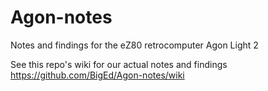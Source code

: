 # Agon-notes
Notes and findings for the eZ80 retrocomputer Agon Light 2

See this repo's wiki for our actual notes and findings
https://github.com/BigEd/Agon-notes/wiki
